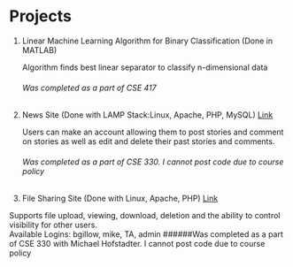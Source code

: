 # Projects
1. Linear Machine Learning Algorithm for Binary Classification (Done in MATLAB)

   <t> Algorithm finds best linear separator to classify n-dimensional data 
    </t>
    ###### Was completed as a part of CSE 417
2. News Site (Done with LAMP Stack:Linux, Apache, PHP, MySQL) [Link](http://ec2-18-220-90-195.us-east-2.compute.amazonaws.com/~bgillow/module3/homepage.php)

    Users can make an account allowing them to post stories and comment on stories as well as edit and delete their past stories and comments.    
     ###### Was completed as a part of CSE 330. I cannot post code due to course policy
   
3. File Sharing Site (Done with Linux, Apache, PHP) [Link](http://ec2-18-220-90-195.us-east-2.compute.amazonaws.com/~bgillow/module2/login.php)

 Supports file upload, viewing, download, deletion and the ability to control visibility for other users.  
    Available Logins: bgillow, mike, TA, admin
   ######Was completed as a part of CSE 330 with Michael Hofstadter. I cannot post code due to course policy</h6>
   
